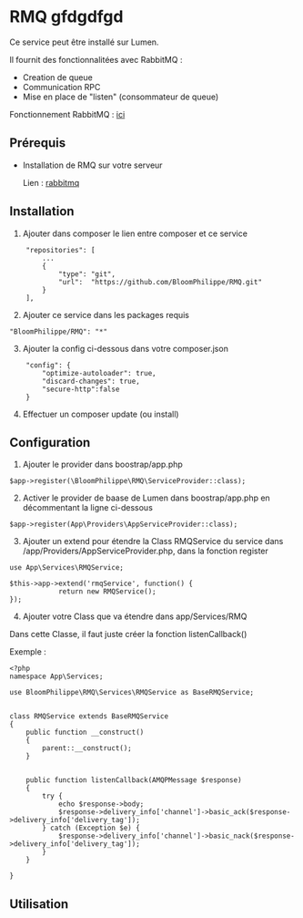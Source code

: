 # RMQ gfdgdfgd

Ce service peut être installé sur Lumen.

Il fournit des fonctionnalitées avec RabbitMQ :

- Creation de queue
- Communication RPC
- Mise en place de "listen" (consommateur de queue)

Fonctionnement RabbitMQ : [ici](explication.md)

## Prérequis

- Installation de RMQ sur votre serveur
  
  Lien : [rabbitmq](https://www.rabbitmq.com/#getstarted)
  


## Installation

1. Ajouter dans composer le lien entre composer et ce service

```
    "repositories": [
        ...
        {
            "type": "git",
            "url":  "https://github.com/BloomPhilippe/RMQ.git"
        }
    ],
```

2. Ajouter ce service dans les packages requis

```
"BloomPhilippe/RMQ": "*"
```

3. Ajouter la config ci-dessous dans votre composer.json

```
    "config": {
        "optimize-autoloader": true,
        "discard-changes": true,
        "secure-http":false
    }
```

4. Effectuer un composer update (ou install)


## Configuration

1. Ajouter le provider dans boostrap/app.php

```
$app->register(\BloomPhilippe\RMQ\ServiceProvider::class);
```

2. Activer le provider de baase de Lumen dans boostrap/app.php en décommentant la ligne ci-dessous

```
$app->register(App\Providers\AppServiceProvider::class);
```

3. Ajouter un extend pour étendre la Class RMQService du service dans /app/Providers/AppServiceProvider.php, 
dans la fonction register 


```
use App\Services\RMQService;
```

```
$this->app->extend('rmqService', function() {
            return new RMQService();
});
```

4. Ajouter votre Class que va étendre dans app/Services/RMQ

Dans cette Classe, il faut juste créer la fonction listenCallback()

Exemple : 

```
<?php
namespace App\Services;

use BloomPhilippe\RMQ\Services\RMQService as BaseRMQService;


class RMQService extends BaseRMQService
{
    public function __construct()
    {
        parent::__construct();
    }


    public function listenCallback(AMQPMessage $response)
    {
        try {
            echo $response->body;
            $response->delivery_info['channel']->basic_ack($response->delivery_info['delivery_tag']);
        } catch (Exception $e) {
            $response->delivery_info['channel']->basic_nack($response->delivery_info['delivery_tag']);
        }
    }

}
```

## Utilisation



